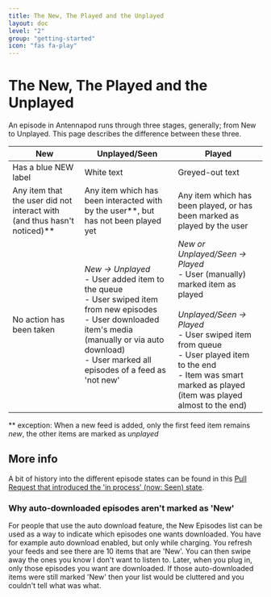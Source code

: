```yaml
---
title: The New, The Played and the Unplayed
layout: doc
level: "2"
group: "getting-started"
icon: "fas fa-play"
---
```


# The New, The Played and the Unplayed

An episode in Antennapod runs through three stages, generally; from New to Unplayed. This page describes the difference between these three.

| New  | Unplayed/Seen | Played |
------------- | ------------- | -------------
| Has a blue NEW label | White text | Greyed-out text |
| Any item that the user did not interact with (and thus hasn't noticed)** | Any item which has been interacted with by the user**, but has not been played yet | Any item which has been played, or has been marked as played by the user |
No action has been taken | _New → Unplayed_<br>- User added item to the queue<br>- User swiped item from new episodes<br>- User downloaded item's media (manually or via auto download)<br>- User marked all episodes of a feed as 'not new' | _New or Unplayed/Seen → Played_<br>- User (manually) marked item as played<br><br>_Unplayed/Seen → Played_<br>- User swiped item from queue<br>- User played item to the end<br>- Item was smart marked as played (item was played almost to the end) |

** exception: When a new feed is added, only the first feed item remains *new*, the other items are marked as *unplayed*

## More info

A bit of history into the different episode states can be found in this [Pull Request that introduced the 'in process' (now: Seen) state](https://github.com/AntennaPod/AntennaPod/pull/46).

### Why auto-downloaded episodes aren't marked as 'New'
For people that use the auto download feature, the New Episodes list can be used as a way to indicate which episodes one wants downloaded. You have for example auto download enabled, but only while charging. You refresh your feeds and see there are 10 items that are 'New'. You can then swipe away the ones you know I don't want to listen to. Later, when you plug in, only those episodes you want are downloaded.  If those auto-downloaded items were still marked 'New' then your list would be cluttered and you couldn't tell what was what.

